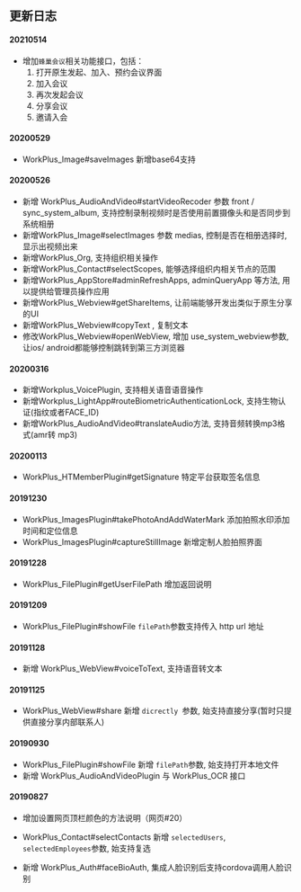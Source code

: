 ## 更新日志


#### 20210514

* 增加`蜂巢会议`相关功能接口，包括：
    1. 打开原生发起、加入、预约会议界面
    2. 加入会议
    3. 再次发起会议
    4. 分享会议
    5. 邀请入会

#### 20200529
* WorkPlus_Image#saveImages 新增base64支持

#### 20200526

* 新增 WorkPlus_AudioAndVideo#startVideoRecoder 参数 front / sync_system_album, 支持控制录制视频时是否使用前置摄像头和是否同步到系统相册
* 新增WorkPlus_Image#selectImages 参数 medias, 控制是否在相册选择时, 显示出视频出来
* 新增WorkPlus_Org, 支持组织相关操作
* 新增WorkPlus_Contact#selectScopes, 能够选择组织内相关节点的范围
* 新增WorkPlus_AppStore#adminRefreshApps, adminQueryApp 等方法, 用以提供给管理员操作应用
* 新增WorkPlus_Webview#getShareItems, 让前端能够开发出类似于原生分享的UI
* 新增WorkPlus_Webview#copyText , 复制文本
* 修改WorkPlus_Webview#openWebView, 增加 use_system_webview参数, 让ios/ android都能够控制跳转到第三方浏览器



#### 20200316

* 新增Workplus\_VoicePlugin, 支持相关语音语音操作
* 新增Workplus\_LightApp#routeBiometricAuthenticationLock, 支持生物认证(指纹或者FACE_ID)
* 新增WorkPlus\_AudioAndVideo#translateAudio方法, 支持音频转换mp3格式(amr转 mp3)

#### 20200113

* WorkPlus\_HTMemberPlugin#getSignature 特定平台获取签名信息

#### 20191230

* WorkPlus\_ImagesPlugin#takePhotoAndAddWaterMark 添加拍照水印添加时间和定位信息
* WorkPlus\_ImagesPlugin#captureStillImage 新增定制人脸拍照界面

#### 20191228

* WorkPlus\_FilePlugin#getUserFilePath 增加返回说明

#### 20191209

* WorkPlus\_FilePlugin#showFile `filePath`参数支持传入 http url 地址


#### 20191128

* 新增 WorkPlus_WebView#voiceToText, 支持语音转文本

#### 20191125

* WorkPlus\_WebView#share 新增 `dicrectly `参数, 始支持直接分享(暂时只提供直接分享内部联系人)

#### 20190930

* WorkPlus\_FilePlugin#showFile 新增 `filePath`参数, 始支持打开本地文件
* 新增 WorkPlus\_AudioAndVideoPlugin 与 WorkPlus\_OCR 接口


#### 20190827

* 增加设置网页顶栏颜色的方法说明（网页#20）

* WorkPlus_Contact#selectContacts 新增 `selectedUsers`, `selectedEmployees`参数, 始支持复选
* 新增 WorkPlus_Auth#faceBioAuth, 集成人脸识别后支持cordova调用人脸识别




